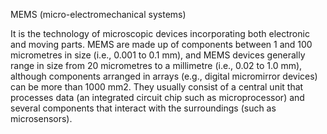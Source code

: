 MEMS (micro-electromechanical systems)

It is the technology of microscopic devices incorporating both electronic and moving parts. MEMS are made up of components between 1 and 100 micrometres in size (i.e., 0.001 to 0.1 mm), and MEMS devices generally range in size from 20 micrometres to a millimetre (i.e., 0.02 to 1.0 mm), although components arranged in arrays (e.g., digital micromirror devices) can be more than 1000 mm2. They usually consist of a central unit that processes data (an integrated circuit chip such as microprocessor) and several components that interact with the surroundings (such as microsensors).